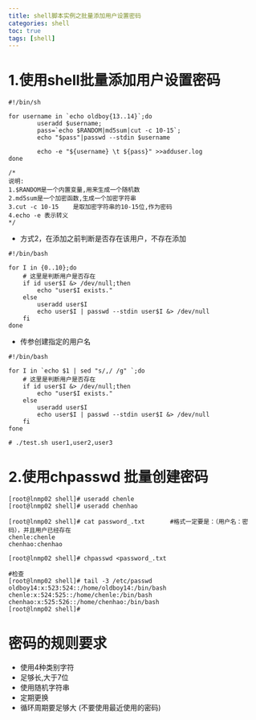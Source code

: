 ```yaml
---
title: shell脚本实例之批量添加用户设置密码
categories: shell   
toc: true  
tags: [shell]
---
```




# 1.使用shell批量添加用户设置密码
```
#!/bin/sh
 
for username in `echo oldboy{13..14}`;do
        useradd $username;
        pass=`echo $RANDOM|md5sum|cut -c 10-15`;
        echo "$pass"|passwd --stdin $username
 
        echo -e "${username} \t ${pass}" >>adduser.log
done

/*
说明:
1.$RANDOM是一个内置变量,用来生成一个随机数
2.md5sum是一个加密函数,生成一个加密字符串
3.cut -c 10-15    是取加密字符串的10-15位,作为密码
4.echo -e 表示转义
*/

```



* 方式2，在添加之前判断是否存在该用户，不存在添加

```Shell
#!/bin/bash

for I in {0..10};do
	# 这里是判断用户是否存在
	if id user$I &> /dev/null;then
		echo "user$I exists."
	else
		useradd user$I
		echo user$I | passwd --stdin user$I &> /dev/null
	fi
done
```



* 传参创建指定的用户名

```Shell
#!/bin/bash

for I in `echo $1 | sed "s/,/ /g" `;do
	# 这里是判断用户是否存在
	if id user$I &> /dev/null;then
		echo "user$I exists."
	else
		useradd user$I
		echo user$I | passwd --stdin user$I &> /dev/null
	fi
fone

# ./test.sh user1,user2,user3
```





# 2.使用chpasswd 批量创建密码

```
[root@lnmp02 shell]# useradd chenle
[root@lnmp02 shell]# useradd chenhao

[root@lnmp02 shell]# cat password_.txt       #格式一定要是：（用户名：密码），并且用户已经存在
chenle:chenle
chenhao:chenhao

[root@lnmp02 shell]# chpasswd <password_.txt

#检查
[root@lnmp02 shell]# tail -3 /etc/passwd
oldboy14:x:523:524::/home/oldboy14:/bin/bash
chenle:x:524:525::/home/chenle:/bin/bash
chenhao:x:525:526::/home/chenhao:/bin/bash
[root@lnmp02 shell]#

```

# 密码的规则要求
* 使用4种类别字符
* 足够长,大于7位
* 使用随机字符串
* 定期更换
* 循环周期要足够大 (不要使用最近使用的密码)


